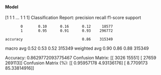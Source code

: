 #### Model
[1 1 1 ... 1 1 1]
Classification Report:
              precision    recall  f1-score   support

           0       0.10      0.16      0.12     18577
           1       0.95      0.91      0.93    296772

    accuracy                           0.86    315349
   macro avg       0.52      0.53      0.52    315349
weighted avg       0.90      0.86      0.88    315349

Accuracy: 0.8629772093775467
Confusion Matrix:
[[  3026  15551]
 [ 27659 269113]]
Confusion Matrix (%):
[[ 0.95957178  4.93136176]
 [ 8.7709173  85.33814916]]
